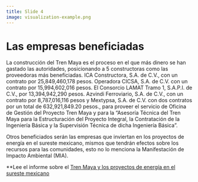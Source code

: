 ```yaml
---
title: Slide 4
image: visualization-example.png
---
```


# Las empresas beneficiadas

La construcción del Tren Maya es el proceso en el que más dinero se han gastado las autoridades, posicionando a 5 constructoras como las proveedoras más beneficiadas. ICA Constructora, S.A. de C.V., con un contrato por 25,849,460,178 pesos. Operadora CICSA, S.A. de C.V. con un contrato  por 15,994,602,016 pesos. El Consorcio LAMAT Tramo 1, S.A.P.I. de C.V., por 13,394,942,290 pesos. Azvindi Ferroviario, S.A. de C.V., con un contrato por 8,787,016,116 pesos y Mextypsa, S.A. de C.V. con dos contratos por un total de 632,921,849.20 pesos., para proveer el servicio de Oficina de Gestión del Proyecto Tren Maya y para la “Asesoría Técnica del Tren Maya para la Estructuración del Proyecto Integral, la Contratación de la Ingeniería Básica y la Supervisión Técnica de dicha Ingeniería Básica”.

Otros beneficiados serán las empresas que inviertan en los proyectos de energía en el sureste mexicano, mismos que tendrán efectos sobre los recursos para las comunidades, esto no lo menciona la Manifestación de Impacto Ambiental (MIA). 

**Lee el informe sobre el [Tren Maya y los proyectos de energía en el sureste mexicano](/informeTM/)

